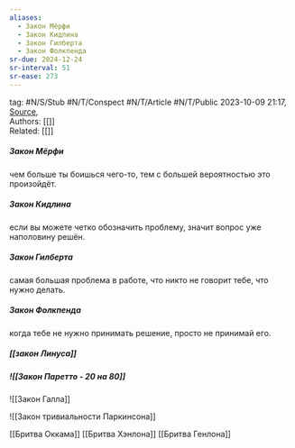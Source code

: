 ```yaml
---
aliases:
  - Закон Мёрфи
  - Закон Кидлина
  - Закон Гилберта
  - Закон Фолкпенда
sr-due: 2024-12-24
sr-interval: 51
sr-ease: 273
---
```

tag: #N/S/Stub #N/T/Conspect #N/T/Article  #N/T/Public
2023-10-09 21:17, [Source](),  
Authors: [[]]   
Related: [[]] 

##### Закон Мёрфи
чем больше ты боишься чего-то, тем с большей вероятностью это произойдёт.
##### Закон Кидлина
если вы можете четко обозначить проблему, значит вопрос уже наполовину решён.
##### Закон Гилберта
самая большая проблема в работе, что никто не говорит тебе, что нужно делать.
##### Закон Фолкпенда
когда тебе не нужно принимать решение, просто не принимай его.

##### [[закон Линуса]]

##### ![[Закон Паретто - 20 на 80]]

![[Закон Галла]]

![[Закон тривиальности Паркинсона]]


[[Бритва Оккама]]
[[Бритва Хэнлона]]
[[Бритва Генлона]]